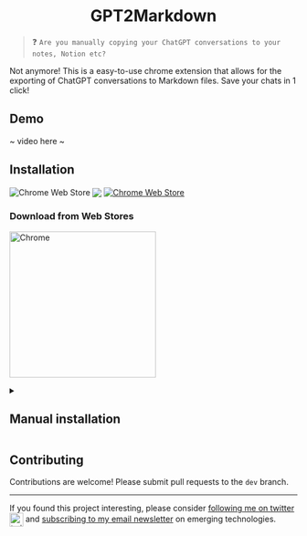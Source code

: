 <h1 align="center">GPT2Markdown</h1>

>  ❓ `Are you manually copying your ChatGPT conversations to your notes, Notion etc?`

Not anymore! This is a easy-to-use chrome extension that allows for the exporting of ChatGPT conversations to Markdown files. Save your chats in 1 click!

## Demo

~ video here ~

## Installation

<img valign="middle" alt="Chrome Web Store" src="https://visitor-badge.glitch.me/badge?page_id=0xreeko.gpt2markdown"> [<img valign="middle" src="https://img.shields.io/chrome-web-store/v/lpfemeioodjbpieminkklglpmhlngfcn.svg">][link-chrome] [<img valign="middle" alt="Chrome Web Store" src="https://img.shields.io/chrome-web-store/users/lpfemeioodjbpieminkklglpmhlngfcn?color=blue">][link-chrome]

### Download from Web Stores
[link-chrome]: https://chrome.google.com/webstore/detail/chatgpt-advanced/lpfemeioodjbpieminkklglpmhlngfcn 'Chrome Web Store'
[link-firefox]: https://addons.mozilla.org/firefox/addon/web-chatgpt/ 'Firefox Addons'
[<img src="https://storage.googleapis.com/web-dev-uploads/image/WlD8wC6g8khYWPJUsQceQkhXSlv1/iNEddTyWiMfLSwFD6qGq.png" width="256" alt="Chrome" valign="middle">][link-chrome]
<br>

<details>
   <summary><h2>Manual installation</h2></summary>

  ### Chrome & Microsoft Edge
  1. Download the code as a zip file [here](https://github.com/0xreeko/gpt2markdown/archive/master.zip).
  2. Unzip the file.
  3. Open `chrome://extensions` in Chrome / `edge://extensions` in Microsoft Edge.
  4. Enable developer mode (top right corner).
  5. Click on `Load unpacked` and select the unzipped folder.
  6. Go to [ChatGPT](https://chat.openai.com/chat/) and enjoy!
</details>

## Contributing

Contributions are welcome! Please submit pull requests to the `dev` branch.

---

If you found this project interesting, please consider <a href="https://twitter.com/hahahahohohe">following me on twitter <img src="https://storage.googleapis.com/saasify-assets/twitter-logo.svg" alt="twitter" height="24px" align="center"></a> and <a href="https://woze.beehiiv.com/subscribe">subscribing to my email newsletter</a> on emerging technologies.   